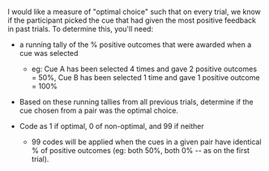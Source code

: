 I would like a measure of "optimal choice" such that on every trial, we know if the participant picked the cue that had given the most positive feedback in past trials. To determine this, you'll need:

- a running tally of the % positive outcomes that were awarded when a cue was selected 

	- eg: Cue A has been selected 4 times and gave 2 positive outcomes = 50%, Cue B has been selected 1 time and gave 1 positive outcome = 100%

- Based on these running tallies from all previous trials, determine if the cue chosen from a pair was the optimal choice.

- Code as 1 if optimal, 0 of non-optimal, and 99 if neither 

	- 99 codes will be applied when the cues in a given pair have identical % of positive outcomes (eg: both 50%, both 0% -- as on the first trial). 
